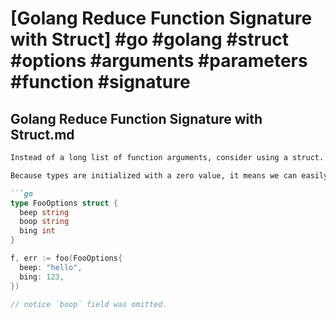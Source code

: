 # [Golang Reduce Function Signature with Struct] #go #golang #struct #options #arguments #parameters #function #signature

## Golang Reduce Function Signature with Struct.md

```markdown
Instead of a long list of function arguments, consider using a struct.

Because types are initialized with a zero value, it means we can easily _omit_ a field if we want.

```go
type FooOptions struct { 
  beep string 
  boop string
  bing int
} 

f, err := foo(FooOptions{ 
  beep: "hello", 
  bing: 123, 
})

// notice `boop` field was omitted.
```
```

